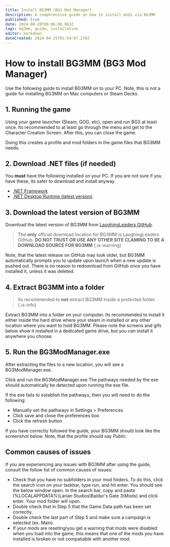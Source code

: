 ```yaml
---
title: Install BG3MM (BG3 Mod Manager)
description: A comphrensive guide on how to install mods via BG3MM 
published: true
date: 2024-08-20T08:06:08.963Z
tags: bg3mm, guide, installation
editor: markdown
dateCreated: 2024-04-25T01:54:07.278Z
---
```


# How to install BG3MM (BG3 Mod Manager)

Use the following guide to install BG3MM on to your PC. Note, this is not a guide for installing BG3MM on Mac computers or Steam Decks.

## 1. Running the game
Using your game launcher (Steam, GOG, etc), open and run BG3 at least once. Its recommended to at least go through the menu and get to the Character Creation Screen. After this, you can close the game.

Doing this creates a profile and mod folders in the game files that BG3MM needs.

## 2. Download .NET files (if needed)
You **must** have the following installed on your PC. If you are not sure if you have these, its safer to download and install anyway.

- [.NET Framework](https://dotnet.microsoft.com/en-us/download/dotnet-framework)
- [.NET Desktop Runtime (latest version)](https://dotnet.microsoft.com/en-us/download/dotnet)

## 3. Download the latest version of BG3MM
Download the latest version of BG3MM from [LaughingLeaders GitHub](https://github.com/LaughingLeader/BG3ModManager/releases/latest).

> The **only** official download location for BG3MM is LaughingLeaders GitHub. **DO NOT TRUST OR USE ANY OTHER SITE CLAMING TO BE A DOWNLOAD SOURCE FOR BG3MM**
{.is-warning}

Note, that the latest release on GitHub may look older, but BG3MM automatically prompts you to update upon launch when a new update is pushed out. There is no reason to redownload from GitHub once you have installed it, unless it was deleted.

## 4. Extract BG3MM into a folder
> Its recommended to **not** extract BG3MM inside a protected folder.
{.is-info}

Extract BG3MM into a folder on your computer. Its recommended to install it either inside the hard drive where your steam in installed or any other location where you want to hold BG3MM. Please note the screens and gifs below show it installed in a dedicated game drive, but you can install it anywhere you choose.

## 5. Run the BG3ModManager.exe
After extracting the files to a new location, you will see a BG3ModManager.exe.

Click and run the BG3ModManager.exe The pathways needed by the exe should automatically be detected upon running the exe file.

If the exe fails to establish the pathways, then you will need to do the following:
- Manually set the pathways in Settings > Preferences
- Click save and close the preferences box
- Click the refresh button

If you have correctly followed the guide, your BG3MM should look like the screenshot below. Note, that the profile should say *Public*. 

## Common causes of issues
If you are experiencing any issues with BG3MM after using the guide, consult the follow list of common causes of issues:
- Check that you have no subfolders in your mod folders. To do this, click the search icon on your taskbar, type *run*, and hit enter. You should see the below window open. In the search bar, copy and paste (%LOCALAPPDATA%\Larian Studios\Baldur's Gate 3\Mods) and click enter. Your mod folder will open.
- Double check that in Step 5 that the Game Data path has been set correctly.
- Double check the last part of Step 5 and make sure a campaign is selected (ex. Main).
- If your mods are reseting/you get a warning that mods were disabled when you load into the game, this means that one of the mods you have installed is broken or not compatiable with another mod. 